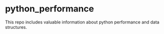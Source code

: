 # python_performance
This repo includes valuable information about python performance and data structures.
